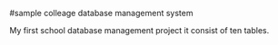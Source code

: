 #sample colleage database management system

My first school database management project it consist of ten tables. 

